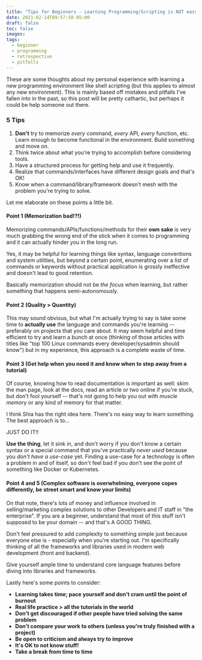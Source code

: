 ```yaml
---
title: "Tips for Beginners - Learning Programming/Scripting is NOT easy"
date: 2021-02-14T09:57:58-05:00
draft: false
toc: false
images:
tags:
  - beginner
  - programming
  - retrospective
  - pitfalls
---
```


These are some thoughts about my personal experience with learning a new programming
environment like shell scripting (but this applies to almost any new environment).
This is mainly based off mistakes and pitfalls I've fallen into in the past, so this
post will be pretty cathartic, but perhaps it could be help someone out there.

### 5 Tips

1. **Don't** try to memorize _every_ command, _every_ API, _every_ function, etc.
   Learn enough to become functional in the environment. Build something and move on.
2. Think twice about what you're trying to accomplish before considering tools.
3. Have a structured process for getting help and use it frequently.
4. Realize that commands/interfaces have different design goals and that's OK!
5. Know when a command/library/framework doesn't mesh with the problem you're trying to solve.

Let me elaborate on these points a little bit.

#### Point 1 (Memorization bad!?!)

Memorizing commands/APIs/functions/methods for their **own sake** is very much
grabbing the wrong end of the stick when it comes to programming and it can
actually hinder you in the long run.

Yes, it may be helpful for learning things like syntax, language conventions and system utilities,
but beyond a certain point, enumerating over a list of commands or keywords
without practical application is grossly ineffective and doesn't lead to good retention.

Basically memorization should not be _the focus_ when learning, but rather
something that happens semi-autonomously.

#### Point 2 (Quality > Quantity)

This may sound obvious, but what I'm actually trying to say is take some time
to **actually use** the language and commands you're learning -- preferably on projects that
you care about. It may seem helpful and time efficient to try and learn a bunch at once
(thinking of those articles with titles like "top 100 Linux commands every developer/sysadmin should know")
but in my experience, this approach is a complete waste of time.

#### Point 3 (Get help when you need it and know when to step away from a tutorial)

Of course, knowing how to read documentation is important as well: skim the man page,
look at the docs, read an article or two online if you're stuck,
but don't fool yourself -- that's not going to help you out with _muscle memory_
or any kind of memory for that matter.

I think Shia has the right idea here. There's no easy way to learn something.
The best approach is to...

JUST DO IT!!

**Use the thing**, let it sink in, and don't worry if you don't know a certain syntax
or a special command that you've practically _never used_ because you _don't have a use-case_ yet.
Finding a use-case for a technology is often a problem in and of itself, so don't
feel bad if you don't see the point of something like Docker or Kubernetes.

#### Point 4 and 5 (Complex software is overwhelming, everyone copes differently, be street smart and know your limits)

On that note, there's lots of money and influence involved in selling/marketing
complex solutions to other Developers and IT staff in "the enterprise". If you
are a beginner, understand that most of this stuff isn't supposed to be your domain
-- and that's A GOOD THING.

Don't feel pressured to add complexity to something simple just because everyone
else is - especially when you're starting out. I'm specifically thinking of
all the frameworks and libraries used in modern web development (front and backend).

Give yourself ample time to understand core language features before diving into
libraries and frameworks.

Lastly here's some points to consider:

- **Learning takes time; pace yourself and don't cram until the point of burnout**
- **Real life practice > all the tutorials in the world**
- **Don't get discouraged if other people have tried solving the same problem**
- **Don't compare your work to others (unless you're truly finished with a project)**
- **Be open to criticism and always try to improve**
- **It's OK to not know stuff!**
- **Take a break from time to time**
